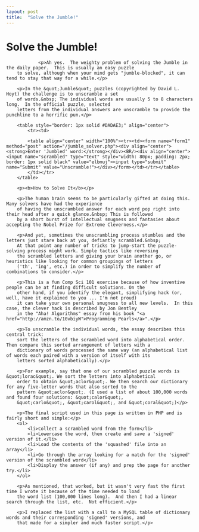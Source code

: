 ```yaml
---
layout: post
title:  "Solve the Jumble!"
---
```


# Solve the Jumble!
                <p>Ah yes.  The weighty problem of solving the Jumble in the daily paper.  This is usually an easy puzzle
		to solve, although when your mind gets "jumble-blocked", it can tend to stay that way for a while.</p>
		
		<p>In the &quot;Jumble&quot; puzzles (copyrighted by David L. Hoyt) the challenge is to unscramble a set
		of words.&nbsp; The individual words are usually 5 to 8 characters long.  In the official puzzle, selected
		letters from the individual answers are unscramble to provide the punchline to a horrific pun.</p>
		
		<table style="border: 1px solid #DADAE3;" align="center">
		    <tr><td>
		
		    <table align="center" width="100%"><tr><td><form name="form1" method="post" action="/jumble_solver.php"><div align="center"><strong>Enter 'Jumbled' word:</strong></div><BR/><div align="center"><input name="scrambled" type="text" style="width: 80px; padding: 2px; border: 1px solid black" value="elbmuj"><input type="submit" name="Submit" value="Unscramble!"></div></form></td></tr></table>		    
		    </td></tr>
		</table>
		
		<p><b>How to Solve It</b></p>
		
		<p>The human brain seems to be particularly gifted at doing this.  Many solvers have had the experience
		of having the unscrambled answer for each word pop right into their head after a quick glance.&nbsp; This is followed
		by a short burst of intellectual smugness and fantasies about accepting the Nobel Prize for Extreme Cleverness.</p>
		
		<p>And yet, sometimes the unscrambling process stumbles and the letters just stare back at you, defiantly scrambled.&nbsp;
		At that point any number of tricks to jump-start the puzzle-solving process might work. Simple tactics like reversing
		the scrambled letters and giving your brain another go, or heuristics like looking for common groupings of letters
		('th', 'ing', etc.) in order to simplify the number of combinations to consider.</p>
		
		<p>This is a fun Comp Sci 101 exercise because of how inventive people can be at finding difficult solutions. On the
		other hand, if you identify the elegant, simplifying hack (or, well, have it explained to you ... I'm not proud)
		it can take your own personal smugness to all new levels.  In this case, the clever hack is described by Jon Bentley
		in the "Aha! Algorithms" essay from his book "<a href="http://amzn.to/10vbiyW">Programming Pearls</a>".</p>
		
		<p>To unscramble the individual words, the essay describes this central trick:
		sort the letters of the scrambled word into alphabetical order. Then compare this sorted arrangement of letters with a
		dictionary of words processed the same way (an alphabetical list of words each paired with a version of itself with its
		letters sorted alphabetically).</p>
		
		<p>For example, say that one of our scrambled puzzle words is &quot;lorac&quot;. We sort the letters into alphabetical
		order to obtain &quot;aclor&quot;. We then search our dictionary for any five-letter words that also sorted to the
		pattern &quot;aclor&quot;. (I used a list of about 100,000 words and found four solutions: &quot;calor&quot;,
		&quot;carlo&quot;, &quot;carol&quot;, and &quot;coral&quot;)</p>
		
		<p>The final script used in this page is written in PHP and is fairly short and simple:</p>
		<ol>
		    <li>Collect a scrambled word from the form</li>
		    <li>Lowercase the word, then create and save a 'signed' version of it.</li>
		    <li>Load the contents of the 'squashed' file into an array</li>
		    <li>Go through the array looking for a match for the 'signed' version of the scrambled word</li>
		    <li>Display the answer (if any) and prep the page for another try.</li>
		</ol>
		
		<p>As mentioned, that worked, but it wasn't very fast the first time I wrote it because of the time needed to load
		the word list (100,000 lines long).  And then I had a linear search through the list, etc.  Not efficient.</p>
		
		<p>I replaced the list with a call to a MySQL table of dictionary words and their corresponding 'signed' versions, and
		that made for a simpler and much faster script.</p>
	
